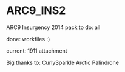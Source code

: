 # ARC9_INS2
ARC9 Insurgency 2014 pack 
to do:
all

done:
workfiles :)

current: 
1911 attachment

Big thanks to:
CurlySparkle
Arctic
Palindrone
